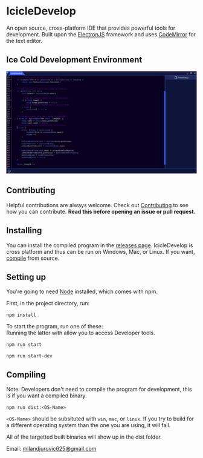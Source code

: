 # IcicleDevelop
An open source, cross-platform IDE that provides powerful tools for development. Built upon the [ElectronJS](https://electronjs.org) framework and uses [CodeMirror](https://codemirror.net) for the text editor.

## Ice Cold Development Environment
![screenshot](assets/screenshot.png)

## Contributing
Helpful contributions are always welcome. Check out [Contributing](Contributing.md) to see how you can contribute. **Read this before opening an issue or pull request.**

## Installing
You can install the compiled program in the [releases page](https://github.com/icedjuro/IcicleDevelop/releases). IcicleDevelop is cross platform and thus can be run on Windows, Mac, or Linux. If you want, [compile](#Compiling) from source.

## Setting up
You're going to need [Node](https://nodejs.org) installed, which comes with npm.

First, in the project directory, run:
```
npm install
```

To start the program, run one of these:  
Running the latter with allow you to access Developer tools.
```
npm run start
```
```
npm run start-dev
```

## Compiling
Note: Developers don't need to compile the program for development, this is if you want a compiled binary.

```
npm run dist:<OS-Name>
```
`<OS-Name>` should be subsituted with `win`, `mac`, or `linux`. If you try to build for a different operating system than the one you are using, it will fail.

All of the targetted built binaries will show up in the dist folder.

Email: milandjurovic625@gmail.com

